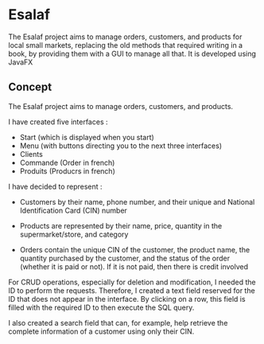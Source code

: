 # Esalaf

The Esalaf project aims to manage orders, customers, and products for local small markets, replacing the old methods that required writing in a book, by providing them with a GUI to manage all that. It is developed using JavaFX

## Concept
The Esalaf project aims to manage orders, customers, and products.

I have created five interfaces : 
- Start (which is displayed when you start)
-  Menu (with buttons directing you to the next three interfaces)
-  Clients
-  Commande (Order in french)
-  Produits (Producrs in french)

I have decided to represent :

- Customers by their name, phone number, and their unique and National Identification Card (CIN) number

- Products are represented by their name, price, quantity in the supermarket/store, and category

- Orders contain the unique CIN of the customer, the product name, the quantity purchased by the customer, and the status of the order (whether it is paid or not). If it is not paid, then there is credit involved

For CRUD operations, especially for deletion and modification, I needed the ID to perform the requests. Therefore, I created a text field reserved for the ID that does not appear in the interface. By clicking on a row, this field is filled with the required ID to then execute the SQL query.

I also created a search field that can, for example, help retrieve the complete information of a customer using only their CIN.
